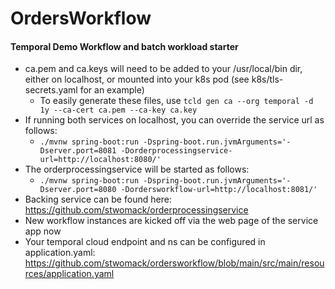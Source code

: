 # OrdersWorkflow
#### Temporal Demo Workflow and batch workload starter
* ca.pem and ca.keys will need to be added to your /usr/local/bin dir, either on localhost, or mounted into your k8s pod (see k8s/tls-secrets.yaml for an example)
  * To easily generate these files, use `tcld gen ca --org temporal -d 1y --ca-cert ca.pem --ca-key ca.key`
* If running both services on localhost, you can override the service url as follows:
  * ```./mvnw spring-boot:run -Dspring-boot.run.jvmArguments='-Dserver.port=8081 -Dorderprocessingservice-url=http://localhost:8080/'```
* The orderprocessingservice will be started as follows:
  * ```./mvnw spring-boot:run -Dspring-boot.run.jvmArguments='-Dserver.port=8080 -Dordersworkflow-url=http://localhost:8081/' ```
* Backing service can be found here: https://github.com/stwomack/orderprocessingservice
* New workflow instances are kicked off via the web page of the service app now
* Your temporal cloud endpoint and ns can be configured in application.yaml:
https://github.com/stwomack/ordersworkflow/blob/main/src/main/resources/application.yaml
